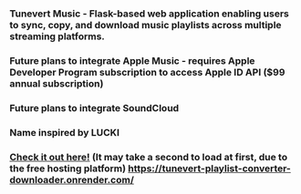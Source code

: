 ### Tunevert Music - Flask-based web application enabling users to sync, copy, and download music playlists across multiple streaming platforms.
### Future plans to integrate Apple Music - requires Apple Developer Program subscription to access Apple ID API ($99 annual subscription)
### Future plans to integrate SoundCloud
### Name inspired by LUCKI
### [Check it out here!](https://tunevert-playlist-converter-downloader.onrender.com/) (It may take a second to load at first, due to the free hosting platform) https://tunevert-playlist-converter-downloader.onrender.com/
